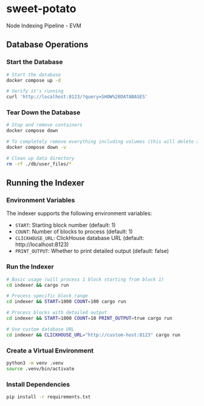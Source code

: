 # sweet-potato
Node Indexing Pipeline - EVM

## Database Operations

### Start the Database
```bash
# Start the database
docker compose up -d

# Verify it's running
curl 'http://localhost:8123/?query=SHOW%20DATABASES'
```

### Tear Down the Database
```bash
# Stop and remove containers
docker compose down

# To completely remove everything including volumes (this will delete all data)
docker compose down -v

# Clean up data directory
rm -rf ./db/user_files/*
```

## Running the Indexer

### Environment Variables
The indexer supports the following environment variables:
- `START`: Starting block number (default: 1)
- `COUNT`: Number of blocks to process (default: 1)
- `CLICKHOUSE_URL`: ClickHouse database URL (default: http://localhost:8123)
- `PRINT_OUTPUT`: Whether to print detailed output (default: false)

### Run the Indexer
```bash
# Basic usage (will process 1 block starting from block 1)
cd indexer && cargo run

# Process specific block range
cd indexer && START=1000 COUNT=100 cargo run

# Process blocks with detailed output
cd indexer && START=1000 COUNT=10 PRINT_OUTPUT=true cargo run

# Use custom database URL
cd indexer && CLICKHOUSE_URL="http://custom-host:8123" cargo run
```

### Create a Virtual Environment
```bash
python3 -m venv .venv
source .venv/bin/activate
```

### Install Dependencies
```bash
pip install -r requirements.txt
```
